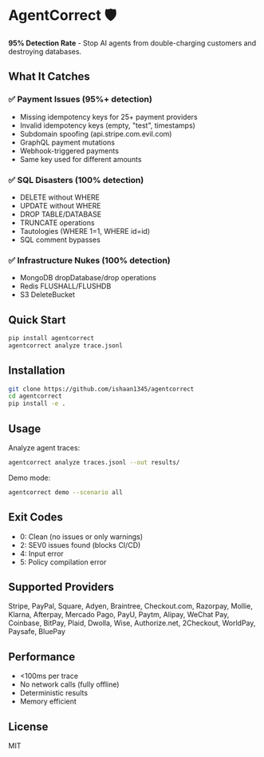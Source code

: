 # AgentCorrect 🛡️

**95% Detection Rate** - Stop AI agents from double-charging customers and destroying databases.

## What It Catches

### ✅ Payment Issues (95%+ detection)
- Missing idempotency keys for 25+ payment providers
- Invalid idempotency keys (empty, "test", timestamps)
- Subdomain spoofing (api.stripe.com.evil.com)
- GraphQL payment mutations
- Webhook-triggered payments
- Same key used for different amounts

### ✅ SQL Disasters (100% detection)
- DELETE without WHERE
- UPDATE without WHERE
- DROP TABLE/DATABASE
- TRUNCATE operations
- Tautologies (WHERE 1=1, WHERE id=id)
- SQL comment bypasses

### ✅ Infrastructure Nukes (100% detection)
- MongoDB dropDatabase/drop operations
- Redis FLUSHALL/FLUSHDB
- S3 DeleteBucket

## Quick Start

```bash
pip install agentcorrect
agentcorrect analyze trace.jsonl
```

## Installation

```bash
git clone https://github.com/ishaan1345/agentcorrect
cd agentcorrect
pip install -e .
```

## Usage

Analyze agent traces:
```bash
agentcorrect analyze traces.jsonl --out results/
```

Demo mode:
```bash
agentcorrect demo --scenario all
```

## Exit Codes

- 0: Clean (no issues or only warnings)
- 2: SEV0 issues found (blocks CI/CD)
- 4: Input error
- 5: Policy compilation error

## Supported Providers

Stripe, PayPal, Square, Adyen, Braintree, Checkout.com, Razorpay, Mollie, Klarna, Afterpay, Mercado Pago, PayU, Paytm, Alipay, WeChat Pay, Coinbase, BitPay, Plaid, Dwolla, Wise, Authorize.net, 2Checkout, WorldPay, Paysafe, BluePay

## Performance

- <100ms per trace
- No network calls (fully offline)
- Deterministic results
- Memory efficient

## License

MIT